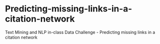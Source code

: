 # Predicting-missing-links-in-a-citation-network
Text Mining and NLP in-class Data Challenge - Predicting missing links in a citation network
